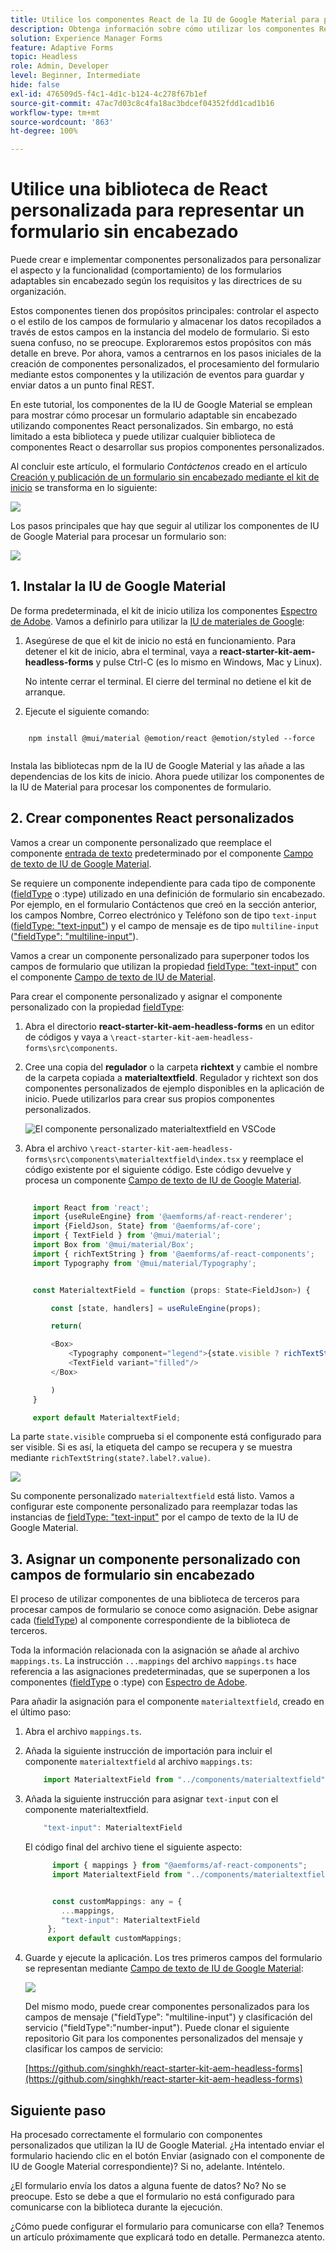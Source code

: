 ```yaml
---
title: Utilice los componentes React de la IU de Google Material para procesar un formulario sin encabezado
description: Obtenga información sobre cómo utilizar los componentes React de la IU de Google Material para procesar un formulario sin encabezado. Esta guía completa le guiará por el proceso paso a paso para crear componentes personalizados de formularios adaptables sin encabezado para asignar y utilizar componentes React de la IU de Google Material para aplicar estilo a un formulario adaptable sin encabezado.
solution: Experience Manager Forms
feature: Adaptive Forms
topic: Headless
role: Admin, Developer
level: Beginner, Intermediate
hide: false
exl-id: 476509d5-f4c1-4d1c-b124-4c278f67b1ef
source-git-commit: 47ac7d03c8c4fa18ac3bdcef04352fdd1cad1b16
workflow-type: tm+mt
source-wordcount: '863'
ht-degree: 100%

---
```



# Utilice una biblioteca de React personalizada para representar un formulario sin encabezado

Puede crear e implementar componentes personalizados para personalizar el aspecto y la funcionalidad (comportamiento) de los formularios adaptables sin encabezado según los requisitos y las directrices de su organización.

Estos componentes tienen dos propósitos principales: controlar el aspecto o el estilo de los campos de formulario y almacenar los datos recopilados a través de estos campos en la instancia del modelo de formulario. Si esto suena confuso, no se preocupe. Exploraremos estos propósitos con más detalle en breve. Por ahora, vamos a centrarnos en los pasos iniciales de la creación de componentes personalizados, el procesamiento del formulario mediante estos componentes y la utilización de eventos para guardar y enviar datos a un punto final REST.

En este tutorial, los componentes de la IU de Google Material se emplean para mostrar cómo procesar un formulario adaptable sin encabezado utilizando componentes React personalizados. Sin embargo, no está limitado a esta biblioteca y puede utilizar cualquier biblioteca de componentes React o desarrollar sus propios componentes personalizados.

Al concluir este artículo, el formulario _Contáctenos_ creado en el artículo [Creación y publicación de un formulario sin encabezado mediante el kit de inicio](create-and-publish-a-headless-form.md) se transforma en lo siguiente:

![](assets/headless-adaptive-form-with-google-material-ui-components.png)


Los pasos principales que hay que seguir al utilizar los componentes de IU de Google Material para procesar un formulario son:

![](assets/headless-forms-graphics-source-main.svg)

## 1. Instalar la IU de Google Material

De forma predeterminada, el kit de inicio utiliza los componentes [Espectro de Adobe](https://spectrum.adobe.com/). Vamos a definirlo para utilizar la [IU de materiales de Google](https://mui.com/):

1. Asegúrese de que el kit de inicio no está en funcionamiento. Para detener el kit de inicio, abra el terminal, vaya a **react-starter-kit-aem-headless-forms** y pulse Ctrl-C (es lo mismo en Windows, Mac y Linux).

   No intente cerrar el terminal. El cierre del terminal no detiene el kit de arranque.

1. Ejecute el siguiente comando:

```shell
    
    npm install @mui/material @emotion/react @emotion/styled --force
    
```

Instala las bibliotecas npm de la IU de Google Material y las añade a las dependencias de los kits de inicio. Ahora puede utilizar los componentes de la IU de Material para procesar los componentes de formulario.


## 2. Crear componentes React personalizados

Vamos a crear un componente personalizado que reemplace el componente [entrada de texto](https://spectrum.adobe.com/page/text-field/) predeterminado por el componente [Campo de texto de IU de Google Material](https://mui.com/material-ui/react-text-field/).

Se requiere un componente independiente para cada tipo de componente ([fieldType](https://opensource.adobe.com/aem-forms-af-runtime/storybook/?path=/story/reference-json-properties-fieldtype--text-input) o :type) utilizado en una definición de formulario sin encabezado. Por ejemplo, en el formulario Contáctenos que creó en la sección anterior, los campos Nombre, Correo electrónico y Teléfono son de tipo `text-input` ([fieldType: &quot;text-input&quot;](https://opensource.adobe.com/aem-forms-af-runtime/storybook/?path=/docs/adaptive-form-components-text-input-field--def)) y el campo de mensaje es de tipo `multiline-input` ([&quot;fieldType&quot;: &quot;multiline-input&quot;](https://opensource.adobe.com/aem-forms-af-runtime/storybook/?path=/docs/reference-json-properties-fieldtype--multiline-input)).


Vamos a crear un componente personalizado para superponer todos los campos de formulario que utilizan la propiedad [fieldType: &quot;text-input&quot;](https://opensource.adobe.com/aem-forms-af-runtime/storybook/?path=/docs/adaptive-form-components-text-input-field--def) con el componente [Campo de texto de IU de Material](https://mui.com/material-ui/react-text-field/).


Para crear el componente personalizado y asignar el componente personalizado con la propiedad [fieldType](https://opensource.adobe.com/aem-forms-af-runtime/storybook/?path=/docs/adaptive-form-components-text-input-field--def):

1. Abra el directorio **react-starter-kit-aem-headless-forms** en un editor de códigos y vaya a `\react-starter-kit-aem-headless-forms\src\components`.


1. Cree una copia del **regulador** o la carpeta **richtext** y cambie el nombre de la carpeta copiada a **materialtextfield**. Regulador y richtext son dos componentes personalizados de ejemplo disponibles en la aplicación de inicio. Puede utilizarlos para crear sus propios componentes personalizados.

   ![El componente personalizado materialtextfield en VSCode](/help/assets/richtext-custom-component-in-vscode.png)

1. Abra el archivo `\react-starter-kit-aem-headless-forms\src\components\materialtextfield\index.tsx` y reemplace el código existente por el siguiente código. Este código devuelve y procesa un componente [Campo de texto de IU de Google Material](https://mui.com/material-ui/react-text-field/).

```JavaScript
 
     import React from 'react';
     import {useRuleEngine} from '@aemforms/af-react-renderer';
     import {FieldJson, State} from '@aemforms/af-core';
     import { TextField } from '@mui/material';
     import Box from '@mui/material/Box';
     import { richTextString } from '@aemforms/af-react-components';
     import Typography from '@mui/material/Typography';


     const MaterialtextField = function (props: State<FieldJson>) {

         const [state, handlers] = useRuleEngine(props);

         return(

         <Box>
             <Typography component="legend">{state.visible ? richTextString(state?.label?.value): ""} </Typography>
             <TextField variant="filled"/>
         </Box>

         )
     }

     export default MaterialtextField;
```


La parte `state.visible` comprueba si el componente está configurado para ser visible. Si es así, la etiqueta del campo se recupera y se muestra mediante `richTextString(state?.label?.value)`.

![](/help/assets/material-text-field.png)


Su componente personalizado `materialtextfield` está listo. Vamos a configurar este componente personalizado para reemplazar todas las instancias de [fieldType: &quot;text-input&quot;](https://opensource.adobe.com/aem-forms-af-runtime/storybook/?path=/docs/adaptive-form-components-text-input-field--def) por el campo de texto de la IU de Google Material.

## 3. Asignar un componente personalizado con campos de formulario sin encabezado

El proceso de utilizar componentes de una biblioteca de terceros para procesar campos de formulario se conoce como asignación. Debe asignar cada ([fieldType](https://opensource.adobe.com/aem-forms-af-runtime/storybook/?path=/story/reference-json-properties-fieldtype--text-input)) al componente correspondiente de la biblioteca de terceros.

Toda la información relacionada con la asignación se añade al archivo `mappings.ts`. La instrucción `...mappings` del archivo `mappings.ts` hace referencia a las asignaciones predeterminadas, que se superponen a los componentes ([fieldType](https://opensource.adobe.com/aem-forms-af-runtime/storybook/?path=/story/reference-json-properties-fieldtype--text-input) o :type) con [Espectro de Adobe](https://spectrum.adobe.com/page/text-field/).

Para añadir la asignación para el componente `materialtextfield`, creado en el último paso:

1. Abra el archivo `mappings.ts`.

1. Añada la siguiente instrucción de importación para incluir el componente `materialtextfield` al archivo `mappings.ts`:


   ```JavaScript
       import MaterialtextField from "../components/materialtextfield";
   ```

1. Añada la siguiente instrucción para asignar `text-input` con el componente materialtextfield.


   ```JavaScript
       "text-input": MaterialtextField
   ```

   El código final del archivo tiene el siguiente aspecto:

   ```JavaScript
         import { mappings } from "@aemforms/af-react-components";
         import MaterialtextField from "../components/materialtextfield";
   
   
         const customMappings: any = {
           ...mappings,
           "text-input": MaterialtextField
        };
        export default customMappings;
   ```

1. Guarde y ejecute la aplicación. Los tres primeros campos del formulario se representan mediante [Campo de texto de IU de Google Material](https://mui.com/material-ui/react-text-field/):

   ![](assets/material-text-field-form-rendetion.png)


   Del mismo modo, puede crear componentes personalizados para los campos de mensaje (&quot;fieldType&quot;: &quot;multiline-input&quot;) y clasificación del servicio (&quot;fieldType&quot;:&quot;number-input&quot;). Puede clonar el siguiente repositorio Git para los componentes personalizados del mensaje y clasificar los campos de servicio:

   [https://github.com/singhkh/react-starter-kit-aem-headless-forms](https://github.com/singhkh/react-starter-kit-aem-headless-forms)

## Siguiente paso

Ha procesado correctamente el formulario con componentes personalizados que utilizan la IU de Google Material. ¿Ha intentado enviar el formulario haciendo clic en el botón Enviar (asignado con el componente de IU de Google Material correspondiente)? Si no, adelante. Inténtelo.

¿El formulario envía los datos a alguna fuente de datos? No? No se preocupe. Esto se debe a que el formulario no está configurado para comunicarse con la biblioteca durante la ejecución.

¿Cómo puede configurar el formulario para comunicarse con ella? Tenemos un artículo próximamente que explicará todo en detalle. Permanezca atento.
